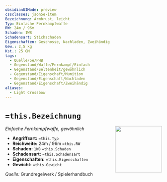 ```yaml
---
obsidianUIMode: preview
cssclasses: json5e-item
Bezeichnung: Armbrust, leicht
Typ: Einfache Fernkampfwaffe
RW: 24m / 96m
Schaden: 1W8
Schadensart: Stichschaden
Eigenschaften: Geschosse, Nachladen, Zweihändig
Gew.: 2,5 kg
Kst.: 25 GM
tags:
  - Quelle/5e/PHB
  - Gegenstand/Waffe/Fernkampf/Einfach
  - Gegenstand/Seltenheit/gewöhnlich
  - Gegenstand/Eigenschaft/Munition
  - Gegenstand/Eigenschaft/Nachladen
  - Gegenstand/Eigenschaft/Zweihändig
aliases:
  - Light Crossbow
---
```

# `=this.Bezeichnung`
*Einfache Fernkampfwaffe, gewöhnlich*
<img src="Symbolik/Gegenstände.webp" align="right" width="150">

- **Angriffsart:** `=this.Typ`
- **Reichweite:** 24m / 96m `=this.RW`
- **Schaden:** `1W8` `=this.Schaden`
- **Schadensart:** `=this.Schadensart`
- **Eigenschaften:** `=this.Eigenschaften`
- **Gewicht:** `=this.Gewicht`

*Quelle:* Grundregelwerk / Spielerhandbuch